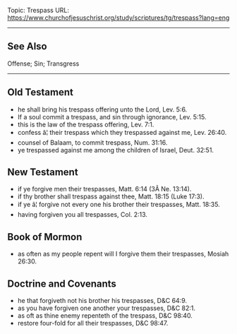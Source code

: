 Topic: Trespass
URL: https://www.churchofjesuschrist.org/study/scriptures/tg/trespass?lang=eng

---

## See Also

Offense; Sin; Transgress

---

## Old Testament

- he shall bring his trespass offering unto the Lord, Lev. 5:6.
- If a soul commit a trespass, and sin through ignorance, Lev. 5:15.
- this is the law of the trespass offering, Lev. 7:1.
- confess â¦ their trespass which they trespassed against me, Lev. 26:40.
- counsel of Balaam, to commit trespass, Num. 31:16.
- ye trespassed against me among the children of Israel, Deut. 32:51.

## New Testament

- if ye forgive men their trespasses, Matt. 6:14 (3Â Ne. 13:14).
- if thy brother shall trespass against thee, Matt. 18:15 (Luke 17:3).
- if ye â¦ forgive not every one his brother their trespasses, Matt. 18:35.
- having forgiven you all trespasses, Col. 2:13.

## Book of Mormon

- as often as my people repent will I forgive them their trespasses, Mosiah 26:30.

## Doctrine and Covenants

- he that forgiveth not his brother his trespasses, D&C 64:9.
- as you have forgiven one another your trespasses, D&C 82:1.
- as oft as thine enemy repenteth of the trespass, D&C 98:40.
- restore four-fold for all their trespasses, D&C 98:47.

